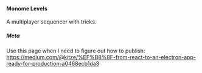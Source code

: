 #### Monome Levels

A multiplayer sequencer with tricks.

##### Meta

Use this page when I need to figure out how to publish: https://medium.com/@kitze/%EF%B8%8F-from-react-to-an-electron-app-ready-for-production-a0468ecb1da3